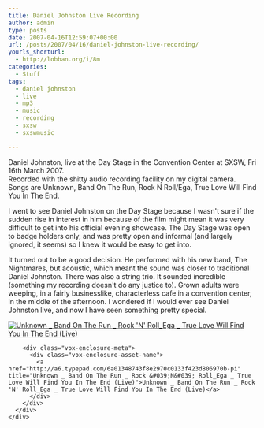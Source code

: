 ```yaml
---
title: Daniel Johnston Live Recording
author: admin
type: posts
date: 2007-04-16T12:59:07+00:00
url: /posts/2007/04/16/daniel-johnston-live-recording/
yourls_shorturl:
  - http://lobban.org/i/8m
categories:
  - Stuff
tags:
  - daniel johnston
  - live
  - mp3
  - music
  - recording
  - sxsw
  - sxswmusic

---
```

Daniel Johnston, live at the Day Stage in the Convention Center at SXSW, Fri 16th March 2007.  
Recorded with the shitty audio recording facility on my digital camera. Songs are Unknown, Band On The Run, Rock N Roll/Ega, True Love Will Find You In The End.

I went to see Daniel Johnston on the Day Stage because I wasn't sure if the sudden rise in interest in him because of the film might mean it was very difficult to get into his official evening showcase. The Day Stage was open to badge holders only, and was pretty open and informal (and largely ignored, it seems) so I knew it would be easy to get into.

It turned out to be a good decision. He performed with his new band, The Nightmares, but acoustic, which meant the sound was closer to traditional Daniel Johnston. There was also a string trio. It sounded incredible (something my recording doesn't do any justice to). Grown adults were weeping, in a fairly businesslike, characterless cafe in a convention center, in the middle of the afternoon. I wondered if I would ever see Daniel Johnston live, and now I have seen something pretty special.

<div class="vox-enclosure vox-enclosure-center vox-enclosure-small vox-audio-enclosure">
  <div class="vox-enclosure-inner">
    <div class="vox-enclosure-list">
      <div class="vox-enclosure-item vox-audio-asset vox-last">
        <div class="vox-enclosure-image">
          <a href="http://a6.typepad.com/6a01348743f8e2970c0133f423d806970b-pi" title="Click to play “Unknown _ Band On The Run _ Rock &#039;N&#039; Roll_Ega _ True Love Will Find You In The End (Live)”"><span class="vox-asset-overlay"></span><img alt="Unknown _ Band On The Run _ Rock &#039;N&#039; Roll_Ega _ True Love Will Find You In The End (Live)" class="asset asset-image at-xid-6a01348743f8e2970c0133f423d806970b" src="http://a6.typepad.com/6a01348743f8e2970c0133f423d806970b-120pi" /></a>
        </div>
        
        <div class="vox-enclosure-meta">
          <div class="vox-enclosure-asset-name">
            <a href="http://a6.typepad.com/6a01348743f8e2970c0133f423d806970b-pi" title="Unknown _ Band On The Run _ Rock &#039;N&#039; Roll_Ega _ True Love Will Find You In The End (Live)">Unknown _ Band On The Run _ Rock 'N' Roll_Ega _ True Love Will Find You In The End (Live)</a>
          </div>
        </div>
      </div>
    </div>
  </div>
</div>



<div>
</div></p>